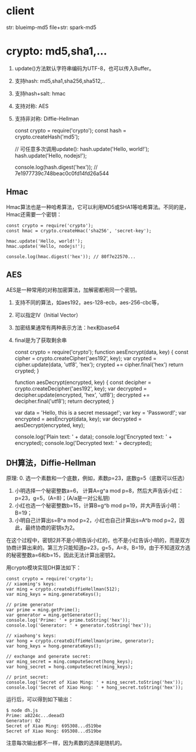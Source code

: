 # client
str: blueimp-md5
file+str: spark-md5

# crypto: md5,sha1,...
1. update()方法默认字符串编码为UTF-8，也可以传入Buffer。
2. 支持hash: md5,sha1,sha256,sha512,..
2. 支持hash+salt: hmac
2. 支持对称: AES
2. 支持非对称: Diffie-Hellman

    const crypto = require('crypto');
    const hash = crypto.createHash('md5');

    // 可任意多次调用update():
    hash.update('Hello, world!');
    hash.update('Hello, nodejs!');

    console.log(hash.digest('hex')); // 7e1977739c748beac0c0fd14fd26a544

## Hmac
Hmac算法也是一种哈希算法，它可以利用MD5或SHA1等哈希算法。不同的是，Hmac还需要一个密钥：

    const crypto = require('crypto');
    const hmac = crypto.createHmac('sha256', 'secret-key');

    hmac.update('Hello, world!');
    hmac.update('Hello, nodejs!');

    console.log(hmac.digest('hex')); // 80f7e22570...

## AES
AES是一种常用的对称加密算法，加解密都用同一个密钥。
1. 支持不同的算法，如aes192，aes-128-ecb，aes-256-cbc等，
2. 可以指定IV（Initial Vector）
3. 加密结果通常有两种表示方法：hex和base64
4. final是为了获取剩余串

    const crypto = require('crypto');
    function aesEncrypt(data, key) {
        const cipher = crypto.createCipher('aes192', key);
        var crypted = cipher.update(data, 'utf8', 'hex');
        crypted += cipher.final('hex')
        return crypted;
    }

    function aesDecrypt(encrypted, key) {
        const decipher = crypto.createDecipher('aes192', key);
        var decrypted = decipher.update(encrypted, 'hex', 'utf8');
        decrypted += decipher.final('utf8');
        return decrypted;
    }

    var data = 'Hello, this is a secret message!';
    var key = 'Password!';
    var encrypted = aesEncrypt(data, key);
    var decrypted = aesDecrypt(encrypted, key);

    console.log('Plain text: ' + data);
    console.log('Encrypted text: ' + encrypted);
    console.log('Decrypted text: ' + decrypted);


## DH算法，Diffie-Hellman
原理:
0. 选一个素数和一个底数，例如，素数p=23，底数g=5（底数可以任选）
1. 小明选择一个秘密整数a=6， 计算A=g^a mod p=8，然后大声告诉小红：p=23，g=5，(A=8)；(A/a是一对公私钥)
2. 小红也选一个秘密整数b=15，计算B=g^b mod p=19，并大声告诉小明：B=19；
3. 小明自己计算出s=B^a mod p=2，小红也自己计算出s=A^b mod p=2，因此，最终协商的密钥s为2。

在这个过程中，密钥2并不是小明告诉小红的，也不是小红告诉小明的，而是双方协商计算出来的。第三方只能知道p=23，g=5，A=8，B=19，由于不知道双方选的秘密整数a=6和b=15，因此无法计算出密钥2。

用crypto模块实现DH算法如下：

    const crypto = require('crypto');
    // xiaoming's keys:
    var ming = crypto.createDiffieHellman(512);
    var ming_keys = ming.generateKeys();

    // prime generator
    var prime = ming.getPrime();
    var generator = ming.getGenerator();
    console.log('Prime: ' + prime.toString('hex'));
    console.log('Generator: ' + generator.toString('hex'));

    // xiaohong's keys:
    var hong = crypto.createDiffieHellman(prime, generator);
    var hong_keys = hong.generateKeys();

    // exchange and generate secret:
    var ming_secret = ming.computeSecret(hong_keys);
    var hong_secret = hong.computeSecret(ming_keys);

    // print secret:
    console.log('Secret of Xiao Ming: ' + ming_secret.toString('hex'));
    console.log('Secret of Xiao Hong: ' + hong_secret.toString('hex'));

运行后，可以得到如下输出：

    $ node dh.js 
    Prime: a8224c...deead3
    Generator: 02
    Secret of Xiao Ming: 695308...d519be
    Secret of Xiao Hong: 695308...d519be

注意每次输出都不一样，因为素数的选择是随机的。